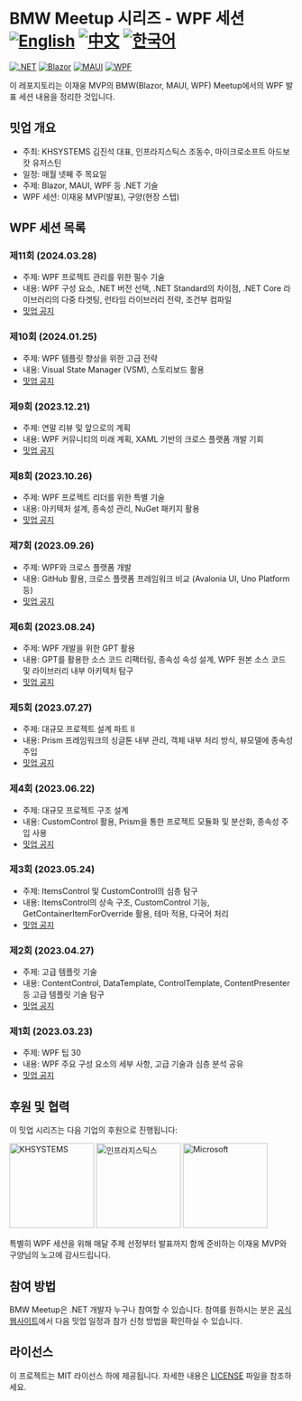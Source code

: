 # BMW Meetup 시리즈 - WPF 세션 [![English](https://img.shields.io/badge/Language-English-blue.svg)](README.md) [![中文](https://img.shields.io/badge/Language-中文-red.svg)](README.zh-CN.md) [![한국어](https://img.shields.io/badge/Language-한국어-green.svg)](README.ko.md)

[![.NET](https://img.shields.io/badge/.NET-512BD4?style=flat-square&logo=dotnet&logoColor=white)](https://dotnet.microsoft.com/)
[![Blazor](https://img.shields.io/badge/Blazor-512BD4?style=flat-square&logo=blazor&logoColor=white)](https://dotnet.microsoft.com/apps/aspnet/web-apps/blazor)
[![MAUI](https://img.shields.io/badge/MAUI-512BD4?style=flat-square&logo=dotnet&logoColor=white)](https://docs.microsoft.com/en-us/dotnet/maui/)
[![WPF](https://img.shields.io/badge/WPF-512BD4?style=flat-square&logo=windows&logoColor=white)](https://github.com/dotnet/wpf)

이 레포지토리는 이재웅 MVP의 BMW(Blazor, MAUI, WPF) Meetup에서의 WPF 발표 세션 내용을 정리한 것입니다.

## 밋업 개요

- 주최: KHSYSTEMS 김진석 대표, 인프라지스틱스 조동수, 마이크로소프트 아드보캇 유저스틴
- 일정: 매월 넷째 주 목요일
- 주제: Blazor, MAUI, WPF 등 .NET 기술
- WPF 세션: 이재웅 MVP(발표), 구양(현장 스텝)

## WPF 세션 목록

### 제11회 (2024.03.28)
- 주제: WPF 프로젝트 관리를 위한 필수 기술
- 내용: WPF 구성 요소, .NET 버전 선택, .NET Standard의 차이점, .NET Core 라이브러리의 다중 타겟팅, 런타임 라이브러리 전략, 조건부 컴파일
- [밋업 공지](https://jamesnset.dev/article/5)

### 제10회 (2024.01.25)
- 주제: WPF 템플릿 향상을 위한 고급 전략
- 내용: Visual State Manager (VSM), 스토리보드 활용
- [밋업 공지](https://jamesnset.dev/article/5)

### 제9회 (2023.12.21)
- 주제: 연말 리뷰 및 앞으로의 계획
- 내용: WPF 커뮤니티의 미래 계획, XAML 기반의 크로스 플랫폼 개발 기회
- [밋업 공지](https://jamesnset.dev/article/5)

### 제8회 (2023.10.26)
- 주제: WPF 프로젝트 리더를 위한 특별 기술
- 내용: 아키텍처 설계, 종속성 관리, NuGet 패키지 활용
- [밋업 공지](https://jamesnset.dev/article/5)

### 제7회 (2023.09.26)
- 주제: WPF와 크로스 플랫폼 개발
- 내용: GitHub 활용, 크로스 플랫폼 프레임워크 비교 (Avalonia UI, Uno Platform 등)
- [밋업 공지](https://jamesnset.dev/article/5)

### 제6회 (2023.08.24)
- 주제: WPF 개발을 위한 GPT 활용
- 내용: GPT를 활용한 소스 코드 리팩터링, 종속성 속성 설계, WPF 원본 소스 코드 및 라이브러리 내부 아키텍처 탐구
- [밋업 공지](https://jamesnset.dev/article/5)

### 제5회 (2023.07.27)
- 주제: 대규모 프로젝트 설계 파트 II
- 내용: Prism 프레임워크의 싱글톤 내부 관리, 객체 내부 처리 방식, 뷰모델에 종속성 주입
- [밋업 공지](https://jamesnset.dev/article/5)

### 제4회 (2023.06.22)
- 주제: 대규모 프로젝트 구조 설계
- 내용: CustomControl 활용, Prism을 통한 프로젝트 모듈화 및 분산화, 종속성 주입 사용
- [밋업 공지](https://jamesnset.dev/article/5)

### 제3회 (2023.05.24)
- 주제: ItemsControl 및 CustomControl의 심층 탐구
- 내용: ItemsControl의 상속 구조, CustomControl 기능, GetContainerItemForOverride 활용, 테마 적용, 다국어 처리
- [밋업 공지](https://jamesnset.dev/article/5)

### 제2회 (2023.04.27)
- 주제: 고급 템플릿 기술
- 내용: ContentControl, DataTemplate, ControlTemplate, ContentPresenter 등 고급 템플릿 기술 탐구
- [밋업 공지](https://jamesnset.dev/article/5)

### 제1회 (2023.03.23)
- 주제: WPF 팁 30
- 내용: WPF 주요 구성 요소의 세부 사항, 고급 기술과 심층 분석 공유
- [밋업 공지](https://jamesnset.dev/article/5)
## 후원 및 협력

이 밋업 시리즈는 다음 기업의 후원으로 진행됩니다:

<img src="https://user-images.githubusercontent.com/52397976/231384616-3819e4e0-2701-4b06-9184-7ccdba3747e4.png" alt="KHSYSTEMS" width="150"/>
<img src="https://user-images.githubusercontent.com/52397976/219578245-f4b4772c-70d3-4760-9e0a-92f3e69e475b.png" alt="인프라지스틱스" width="150"/>
<img src="https://github.com/user-attachments/assets/2c978f91-67d6-40fa-b9df-cd8b33d902ed" alt="Microsoft" width="150"/>

특별히 WPF 세션을 위해 매달 주제 선정부터 발표까지 함께 준비하는 이재웅 MVP와 구양님의 노고에 감사드립니다.

## 참여 방법

BMW Meetup은 .NET 개발자 누구나 참여할 수 있습니다. 참여를 원하시는 분은 [공식 웹사이트](https://www.facebook.com/groups/blazor.korea)에서 다음 밋업 일정과 참가 신청 방법을 확인하실 수 있습니다.

## 라이선스

이 프로젝트는 MIT 라이선스 하에 제공됩니다. 자세한 내용은 [LICENSE](LICENSE) 파일을 참조하세요.
